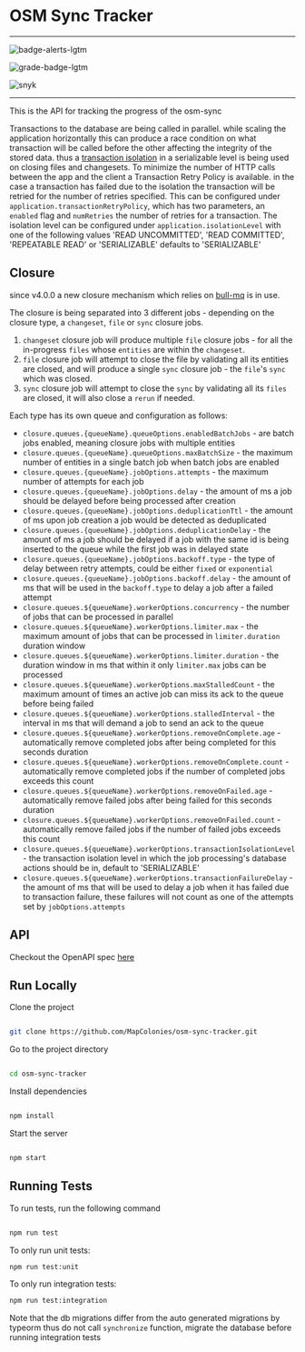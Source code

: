 # OSM Sync Tracker

----------------------------------

![badge-alerts-lgtm](https://img.shields.io/lgtm/alerts/github/MapColonies/osm-sync-tracker?style=for-the-badge)

![grade-badge-lgtm](https://img.shields.io/lgtm/grade/javascript/github/MapColonies/osm-sync-tracker?style=for-the-badge)

![snyk](https://img.shields.io/snyk/vulnerabilities/github/MapColonies/osm-sync-tracker?style=for-the-badge)

----------------------------------

This is the API for tracking the progress of the osm-sync

Transactions to the database are being called in parallel. while scaling the application horizontally this can produce a race condition on what transaction will be called before the other affecting the integrity of the stored data. thus a [transaction isolation](https://www.postgresql.org/docs/current/transaction-iso.html) in a serializable level is being used on closing files and changesets.
To minimize the number of HTTP calls between the app and the client a Transaction Retry Policy is available. in the case a transaction has failed due to the isolation the transaction will be retried for the number of retries specified.
This can be configured under `application.transactionRetryPolicy`, which has two parameters, an `enabled` flag and `numRetries` the number of retries for a transaction.
The isolation level can be configured under `application.isolationLevel` with one of the following values 'READ UNCOMMITTED', 'READ COMMITTED', 'REPEATABLE READ' or 'SERIALIZABLE' defaults to 'SERIALIZABLE'

## Closure
since v4.0.0 a new closure mechanism which relies on [bull-mq](https://www.npmjs.com/package/bullmq) is in use.

The closure is being separated into 3 different jobs - depending on the closure type, a `changeset`, `file` or `sync` closure jobs.
1. `changeset` closure job will produce multiple `file` closure jobs - for all the in-progress `files` whose `entities` are within the `changeset`.
2. `file` closure job will attempt to close the file by validating all its entities are closed, and will produce a single `sync` closure job - the `file`'s `sync` which was closed.
3. `sync` closure job will attempt to close the `sync` by validating all its `files` are closed, it will also close a `rerun` if needed.

Each type has its own queue and configuration as follows:

- `closure.queues.{queueName}.queueOptions.enabledBatchJobs` - are batch jobs enabled, meaning closure jobs with multiple entities
- `closure.queues.{queueName}.queueOptions.maxBatchSize` - the maximum number of entities in a single batch job when batch jobs are enabled
- `closure.queues.{queueName}.jobOptions.attempts` - the maximum number of attempts for each job
- `closure.queues.{queueName}.jobOptions.delay` - the amount of ms a job should be delayed before being processed after creation
- `closure.queues.{queueName}.jobOptions.deduplicationTtl` - the amount of ms upon job creation a job would be detected as deduplicated
- `closure.queues.{queueName}.jobOptions.deduplicationDelay` - the amount of ms a job should be delayed if a job with the same id is being inserted to the queue while the first job was in delayed state
- `closure.queues.{queueName}.jobOptions.backoff.type` - the type of delay between retry attempts, could be either `fixed` or `exponential`
- `closure.queues.{queueName}.jobOptions.backoff.delay` - the amount of ms that will be used in the `backoff.type` to delay a job after a failed attempt
- `closure.queues.${queueName}.workerOptions.concurrency` - the number of jobs that can be processed in parallel
- `closure.queues.${queueName}.workerOptions.limiter.max` - the maximum amount of jobs that can be processed in `limiter.duration` duration window
- `closure.queues.${queueName}.workerOptions.limiter.duration` - the duration window in ms that within it only `limiter.max` jobs can be processed
- `closure.queues.${queueName}.workerOptions.maxStalledCount` - the maximum amount of times an active job can miss its ack to the queue before being failed
- `closure.queues.${queueName}.workerOptions.stalledInterval` - the interval in ms that will demand a job to send an ack to the queue
- `closure.queues.${queueName}.workerOptions.removeOnComplete.age` - automatically remove completed jobs after being completed for this seconds duration
- `closure.queues.${queueName}.workerOptions.removeOnComplete.count` - automatically remove completed jobs if the number of completed jobs exceeds this count
- `closure.queues.${queueName}.workerOptions.removeOnFailed.age` - automatically remove failed jobs after being failed for this seconds duration
- `closure.queues.${queueName}.workerOptions.removeOnFailed.count` - automatically remove failed jobs if the number of failed jobs exceeds this count
- `closure.queues.${queueName}.workerOptions.transactionIsolationLevel` - the transaction isolation level in which the job processing's database actions should be in, default to 'SERIALIZABLE'
- `closure.queues.${queueName}.workerOptions.transactionFailureDelay` - the amount of ms that will be used to delay a job when it has failed due to transaction failure, these failures will not count as one of the attempts set by `jobOptions.attempts`

## API
Checkout the OpenAPI spec [here](/openapi3.yaml)

## Run Locally

Clone the project

```bash

git clone https://github.com/MapColonies/osm-sync-tracker.git

```

Go to the project directory

```bash

cd osm-sync-tracker

```

Install dependencies

```bash

npm install

```

Start the server

```bash

npm start

```

## Running Tests

To run tests, run the following command

```bash

npm run test

```

To only run unit tests:
```bash
npm run test:unit
```

To only run integration tests:
```bash
npm run test:integration
```

Note that the db migrations differ from the auto generated migrations by typeorm thus do not call `synchronize` function, migrate the database before running integration tests
